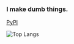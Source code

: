 ### I make dumb things.
[PyPI](https://pypi.org/user/Sigosu/)

![Top Langs](https://github-readme-stats.vercel.app/api/top-langs/?username=Sigosu&langs_count=10&theme=radical&layout=compact)
